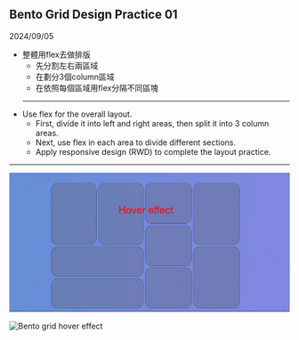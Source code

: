 ## Bento Grid Design Practice 01

2024/09/05

* 整體用flex去做排版
  * 先分割左右兩區域
  * 在劃分3個column區域
  * 在依照每個區域用flex分隔不同區塊
  <hr>
* Use flex for the overall layout.
    * First, divide it into left and right areas, then split it into 3 column areas.
    * Next, use flex in each area to divide different sections.
    * Apply responsive design (RWD) to complete the layout practice.
<hr>

![Bento grid hover effect](./gif/Hover_effect.gif)

![Bento grid hover effect](./gif/RWD.gif)